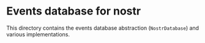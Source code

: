 # Events database for nostr

This directory contains the events database abstraction (`NostrDatabase`) and various implementations.
